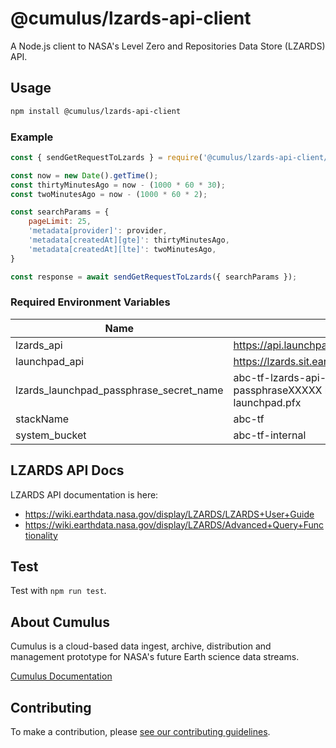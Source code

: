 # @cumulus/lzards-api-client

A Node.js client to NASA's Level Zero and Repositories Data Store (LZARDS) API.

## Usage

```bash
npm install @cumulus/lzards-api-client
```

### Example

```javascript
const { sendGetRequestToLzards } = require('@cumulus/lzards-api-client/lzards');

const now = new Date().getTime();
const thirtyMinutesAgo = now - (1000 * 60 * 30);
const twoMinutesAgo = now - (1000 * 60 * 2);

const searchParams = {
    pageLimit: 25,
    'metadata[provider]': provider,
    'metadata[createdAt][gte]': thirtyMinutesAgo,
    'metadata[createdAt][lte]': twoMinutesAgo,
}

const response = await sendGetRequestToLzards({ searchParams });
```

### Required Environment Variables
| Name | Example |
| ---- | ------- |
| lzards_api | https://api.launchpad.nasa.gov/icam/api/sm/v1 |
| launchpad_api | https://lzards.sit.earthdata.nasa.gov/api/backups |
| lzards_launchpad_passphrase_secret_name |abc-tf-lzards-api-client-test-launchpad-passphraseXXXXX lzards_launchpad_certificate launchpad.pfx |
| stackName | abc-tf |
| system_bucket | abc-tf-internal |
## LZARDS API Docs

LZARDS API documentation is here:

- <https://wiki.earthdata.nasa.gov/display/LZARDS/LZARDS+User+Guide>
- <https://wiki.earthdata.nasa.gov/display/LZARDS/Advanced+Query+Functionality>

## Test

Test with `npm run test`.

## About Cumulus

Cumulus is a cloud-based data ingest, archive, distribution and management prototype for NASA's future Earth science data streams.

[Cumulus Documentation](https://nasa.github.io/cumulus)

## Contributing

To make a contribution, please [see our contributing guidelines](https://github.com/nasa/cumulus/blob/master/CONTRIBUTING.md).

